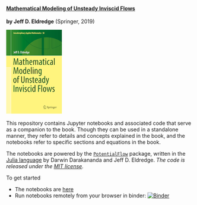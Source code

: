 #### [**Mathematical Modeling of Unsteady Inviscid Flows**](https://www.springer.com/gp/book/9783030183189)
**by Jeff D. Eldredge** (Springer, 2019)

![BookCover](https://github.com/jdeldre/BookExamples/blob/master/figures/9783030183189-smaller.png)

This repository contains Jupyter notebooks and associated code that serve as a companion to the book. Though they can be used in a standalone manner, they refer to details and concepts explained in the book, and the notebooks refer to specific sections and equations in the book.

The notebooks are powered by the [`PotentialFlow`](https://github.com/darwindarak/PotentialFlow.jl) package, written in the [Julia language](https://julialang.org/) by Darwin Darakananda and Jeff D. Eldredge. *The code is released under the [MIT license](https://opensource.org/licenses/MIT).*

To get started
- The notebooks are [here](https://github.com/jdeldre/BookExamples/blob/master/src)
- Run notebooks remotely from your browser in binder:
[![Binder](https://mybinder.org/badge_logo.svg)](https://mybinder.org/v2/gh/jdeldre/BookExamples/master)
